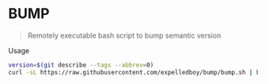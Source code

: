 # BUMP

> Remotely executable bash script to bump semantic version

Usage

```sh
version=$(git describe --tags --abbrev=0)
curl -sL https://raw.githubusercontent.com/expelledboy/bump/bump.sh | bash -s -- $version minor
```
